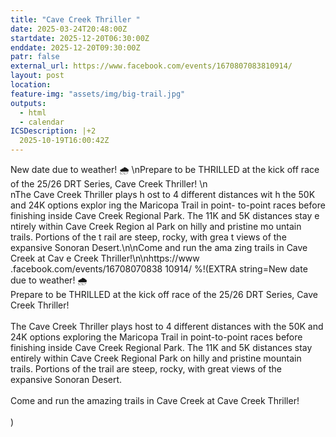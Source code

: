 ```yaml
---
title: "Cave Creek Thriller "
date: 2025-03-24T20:48:00Z
startdate: 2025-12-20T06:30:00Z
enddate: 2025-12-20T09:30:00Z
patr: false
external_url: https://www.facebook.com/events/1670807083810914/
layout: post
location: 
feature-img: "assets/img/big-trail.jpg"
outputs:
  - html
  - calendar
ICSDescription: |+2
  2025-10-19T16:00:42Z
---
```


New date due to weather! 🌧️ \nPrepare to be THRILLED at the   kick off race of the 25/26 DRT   Series, Cave Creek Thriller! \n\  nThe Cave Creek Thriller plays h  ost to 4 different distances wit  h the 50K and 24K options explor  ing the Maricopa Trail in point-  to-point races before finishing   inside Cave Creek Regional Park.   The 11K and 5K distances stay e  ntirely within Cave Creek Region  al Park on hilly and pristine mo  untain trails. Portions of the t  rail are steep, rocky, with grea  t views of the expansive Sonoran   Desert.\n\nCome and run the ama  zing trails in Cave Creek at Cav  e Creek Thriller!\n\nhttps://www  .facebook.com/events/16708070838  10914/
%!(EXTRA string=New date due to weather! 🌧️ <br>
  Prepare to be THRILLED at the kick off race of the 25/26 DRT Series, Cave Creek Thriller! <br>
  <br>
  The Cave Creek Thriller plays host to 4 different distances with the 50K and 24K options exploring the Maricopa Trail in point-to-point races before finishing inside Cave Creek Regional Park. The 11K and 5K distances stay entirely within Cave Creek Regional Park on hilly and pristine mountain trails. Portions of the trail are steep, rocky, with great views of the expansive Sonoran Desert.<br>
  <br>
  Come and run the amazing trails in Cave Creek at Cave Creek Thriller!<br>
  <br>
  )